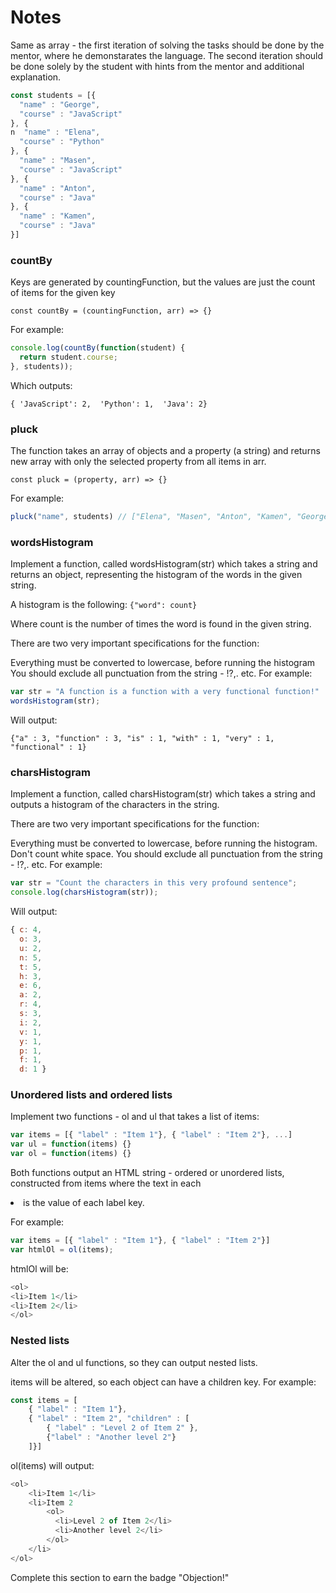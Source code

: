# Notes
Same as array - the first iteration of solving the tasks should be done by the
mentor, where he demonstarates the language. The second iteration should be done
solely by the student with hints from the mentor and additional explanation.

```js
const students = [{
  "name" : "George",
  "course" : "JavaScript"
}, {
n  "name" : "Elena",
  "course" : "Python"
}, {
  "name" : "Masen",
  "course" : "JavaScript"
}, {
  "name" : "Anton",
  "course" : "Java"
}, {
  "name" : "Kamen",
  "course" : "Java"
}]
```

### countBy
Keys are generated by countingFunction, but the values are just the count of items for the given key

`const countBy = (countingFunction, arr) => {}`

For example:
```js
console.log(countBy(function(student) {
  return student.course;
}, students));
```
Which outputs:

`{ 'JavaScript': 2,  'Python': 1,  'Java': 2}`

### pluck
The function takes an array of objects and a property (a string) and returns new array with only the selected property from all items in arr.

`const pluck = (property, arr) => {}`

For example:

```js
pluck("name", students) // ["Elena", "Masen", "Anton", "Kamen", "George"]
```

### wordsHistogram
Implement a function, called wordsHistogram(str) which takes a string and returns an object, representing the histogram of the words in the given string.

A histogram is the following:
`{"word": count}`

Where count is the number of times the word is found in the given string.

There are two very important specifications for the function:

Everything must be converted to lowercase, before running the histogram
You should exclude all punctuation from the string - !?,. etc.
For example:

```js
var str = "A function is a function with a very functional function!"
wordsHistogram(str);
```

Will output:

`{"a" : 3, "function" : 3, "is" : 1, "with" : 1, "very" : 1, "functional" : 1}`

### charsHistogram
Implement a function, called charsHistogram(str) which takes a string and outputs a histogram of the characters in the string.

There are two very important specifications for the function:

Everything must be converted to lowercase, before running the histogram.
Don't count white space.
You should exclude all punctuation from the string - !?,. etc.
For example:

```js
var str = "Count the characters in this very profound sentence";
console.log(charsHistogram(str));
```

Will output:
```js
{ c: 4,
  o: 3,
  u: 2,
  n: 5,
  t: 5,
  h: 3,
  e: 6,
  a: 2,
  r: 4,
  s: 3,
  i: 2,
  v: 1,
  y: 1,
  p: 1,
  f: 1,
  d: 1 }
```

### Unordered lists and ordered lists
Implement two functions - ol and ul that takes a list of items:

```js
var items = [{ "label" : "Item 1"}, { "label" : "Item 2"}, ...]
var ul = function(items) {}
var ol = function(items) {}
```

Both functions output an HTML string - ordered or unordered lists, constructed from items where the text in each <li> is the value of each label key.

For example:

```js
var items = [{ "label" : "Item 1"}, { "label" : "Item 2"}]
var htmlOl = ol(items);
```

htmlOl will be:

```js
<ol>
<li>Item 1</li>
<li>Item 2</li>
</ol>

```

### Nested lists
Alter the ol and ul functions, so they can output nested lists.

items will be altered, so each object can have a children key. For example:
```js
const items = [
    { "label" : "Item 1"},
    { "label" : "Item 2", "children" : [
        { "label" : "Level 2 of Item 2" },
        {"label" : "Another level 2"}
    ]}]
```
ol(items) will output:

```js
<ol>
    <li>Item 1</li>
    <li>Item 2
        <ol>
          <li>Level 2 of Item 2</li>
          <li>Another level 2</li>
        </ol>
    </li>
</ol>
```

Complete this section to earn the badge "Objection!"

